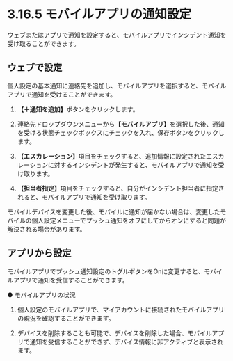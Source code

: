 # 3.16.5 モバイルアプリの通知設定

ウェブまたはアプリで通知を設定すると、モバイルアプリでインシデント通知を受け取ることができます。



## **ウェブで設定**

個人設定の基本通知に連絡先を追加し、モバイルアプリを選択すると、モバイルアプリで通知を受けることができます。

1. **【＋通知を追加】**&#x30DC;タンをクリックします。



2. 連絡先ドロップダウンメニューか&#x3089;**【モバイルアプリ】**&#x3092;選択した後、通知を受ける状態チェックボックスにチェックを入れ、保存ボタンをクリックします。



3. **【エスカレーション】**&#x9805;目をチェックすると、追加情報に設定されたエスカレーションに対するインシデントが発生すると、モバイルアプリで通知を受け取ります。



4. **【担当者指定】**&#x9805;目をチェックすると、自分がインシデント担当者に指定されると、モバイルアプリで通知を受け取ります。



モバイルデバイスを変更した後、モバイルに通知が届かない場合は、変更したモバイルの個人設定メニューでプッシュ通知をオフにしてからオンにすると問題が解決される場合があります。



## **アプリから設定**

モバイルアプリでプッシュ通知設定のトグルボタンをOnに変更すると、モバイルアプリで通知を受信することができます。





● モバイルアプリの状況



1. 個人設定のモバイルアプリで、マイアカウントに接続されたモバイルアプリの現況を確認することができます。



2. デバイスを削除することも可能で、デバイスを削除した場合、モバイルアプリで通知を受信することができず、デバイス情報に非アクティブと表示されます。
